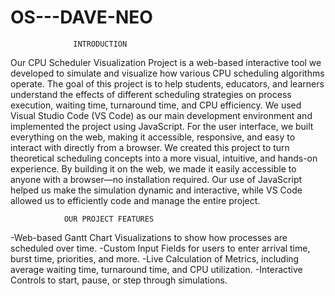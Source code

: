 # OS---DAVE-NEO
                  INTRODUCTION
Our CPU Scheduler Visualization Project is a web-based interactive tool we developed to simulate and visualize how various CPU scheduling algorithms operate. The goal of this project is to help students, educators, and learners understand the effects of different scheduling strategies on process execution, waiting time, turnaround time, and CPU efficiency. 
We used Visual Studio Code (VS Code) as our main development environment and implemented the project using JavaScript. For the user interface, we built everything on the web, making it accessible, responsive, and easy to interact with directly from a browser.
We created this project to turn theoretical scheduling concepts into a more visual, intuitive, and hands-on experience. By building it on the web, we made it easily accessible to anyone with a browser—no installation required. Our use of JavaScript helped us make the simulation dynamic and interactive, while VS Code allowed us to efficiently code and manage the entire project.

                OUR PROJECT FEATURES
-Web-based Gantt Chart Visualizations to show how processes are scheduled over time.
-Custom Input Fields for users to enter arrival time, burst time, priorities, and more.
-Live Calculation of Metrics, including average waiting time, turnaround time, and CPU utilization.
-Interactive Controls to start, pause, or step through simulations.  

               
